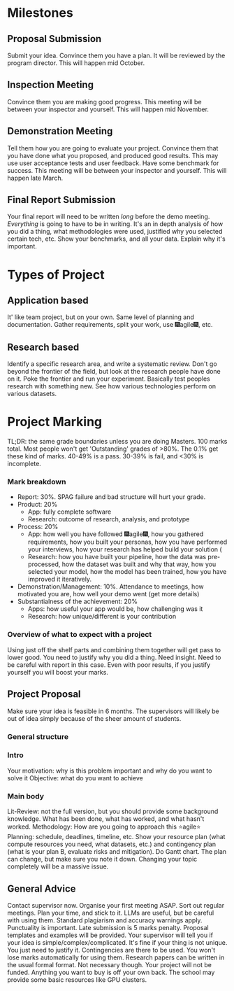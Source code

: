 # Milestones
## Proposal Submission
Submit your idea. Convince them you have a plan. It will be reviewed by the program director. This will happen mid October.
## Inspection Meeting
Convince them you are making good progress. This meeting will be between your inspector and yourself. This will happen mid November.
## Demonstration Meeting
Tell them how you are going to evaluate your project. Convince them that you have done what you proposed, and produced good results. This may use user acceptance tests and user feedback. Have some benchmark for success. This meeting will be between your inspector and yourself. This will happen late March.
## Final Report Submission
Your final report will need to be written *long* before the demo meeting. *Everything* is going to have to be in writing. It's an in depth analysis of how you did a thing, what methodologies were used, justified why you selected certain tech, etc. 
Show your benchmarks, and all your data. Explain why it's important.
# Types of Project
## Application based
It' like team project, but on your own. Same level of planning and documentation. Gather requirements, split your work, use 🎆agile🎆, etc.
## Research based
Identify a specific research area, and write a systematic review. Don't go beyond the frontier of the field, but look at the research people have done on it. Poke the frontier and run your experiment. Basically test peoples research with something new. See how various technologies perform on various datasets.
# Project Marking
TL;DR: the same grade boundaries unless you are doing Masters.
100 marks total.
Most people won't get 'Outstanding' grades of >80%. The 0.1% get these kind of marks.
40-49% is a pass. 30-39% is fail, and <30% is incomplete.
### Mark breakdown
 - Report: 30%. SPAG failure and bad structure will hurt your grade. 
 - Product: 20% 
    - App: fully complete software 
    - Research: outcome of research, analysis, and prototype
 - Process: 20%
	 - App: how well you have followed 🎆agile🎆, how you gathered requirements, how you built your personas, how you have performed your interviews, how your research has helped build your solution (
	 - Research: how you have built your pipeline, how the data was pre-processed, how the dataset was built and why that way, how you selected your model, how the model has been trained, how you have improved it iteratively. 
 - Demonstration/Management: 10%. Attendance to meetings, how motivated you are, how well your demo went (get more details)
 - Substantialness of the achievement: 20% 
	 - Apps: how useful your app would be, how challenging was it
	 - Research: how unique/different is your contribution

### Overview of what to expect with a project
Using just off the shelf parts and combining them together will get pass to lower good. You need to justify why you did a thing. Need insight. Need to be careful with report in this case. Even with poor results, if you justify yourself you will boost your marks.
## Project Proposal
Make sure your idea is feasible in 6 months. The supervisors will likely be out of idea simply because of the sheer amount of students.
### General structure
### Intro
Your motivation: why is this problem important and why do you want to solve it
Objective: what do you want to achieve
### Main body
Lit-Review: not the full version, but you should provide some background knowledge. What has been done, what has worked, and what hasn't worked.
Methodology: How are you going to approach this :star:agile:star:
Planning: schedule, deadlines, timeline, etc. Show your resource plan (what compute resources you need, what datasets, etc.) and contingency plan (what is your plan B, evaluate risks and mitigation). Do Gantt chart. The plan can change, but make sure you note it down. Changing your topic completely will be a massive issue.

## General Advice
Contact supervisor now. Organise your first meeting ASAP. Sort out regular meetings.
Plan your time, and stick to it.
LLMs are useful, but be careful with using them. Standard plagiarism and accuracy warnings apply. 
Punctuality is important. Late submission is 5 marks penalty.
Proposal templates and examples will be provided.
Your supervisor will tell you if your idea is simple/complex/complicated.
It's fine if your thing is not unique. You just need to justify it.
Contingencies are there to be used. You won't lose marks automatically for using them.
Research papers can be written in the usual formal format. Not necessary though.
Your project will not be funded. Anything you want to buy is off your own back. The school may provide some basic resources like GPU clusters.